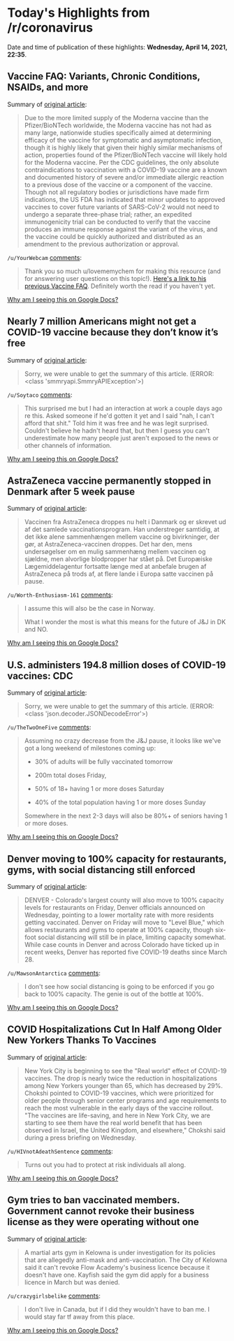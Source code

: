 # Today's Highlights from /r/coronavirus

Date and time of publication of these highlights: **Wednesday, April 14, 2021, 22:35**.

## Vaccine FAQ: Variants, Chronic Conditions, NSAIDs, and more

Summary of [original article](https://www.reddit.com/r/Coronavirus/comments/mnitdo/vaccine_faq_variants_chronic_conditions_nsaids/):

> Due to the more limited supply of the Moderna vaccine than the Pfizer/BioNTech worldwide, the Moderna vaccine has not had as many large, nationwide studies specifically aimed at determining efficacy of the vaccine for symptomatic and asymptomatic infection, though it is highly likely that given their highly similar mechanisms of action, properties found of the Pfizer/BioNTech vaccine will likely hold for the Moderna vaccine. Per the CDC guidelines, the only absolute contraindications to vaccination with a COVID-19 vaccine are a known and documented history of severe and/or immediate allergic reaction to a previous dose of the vaccine or a component of the vaccine. Though not all regulatory bodies or jurisdictions have made firm indications, the US FDA has indicated that minor updates to approved vaccines to cover future variants of SARS-CoV-2 would not need to undergo a separate three-phase trial; rather, an expedited immunogenicity trial can be conducted to verify that the vaccine produces an immune response against the variant of the virus, and the vaccine could be quickly authorized and distributed as an amendment to the previous authorization or approval.

`/u/YourWebcam` [comments](https://www.reddit.com/r/Coronavirus/comments/mnitdo/vaccine_faq_variants_chronic_conditions_nsaids/):

> Thank you so much u/lovememychem for making this resource (and for answering user questions on this topic!). [Here's a link to his previous Vaccine FAQ](https://www.reddit.com/r/Coronavirus/wiki/faq#wiki_vaccines). Definitely worth the read if you haven't yet.

[Why am I seeing this on Google Docs?](https://docs.google.com/document/d/1Dc6We63vOXIZsc0op-Bt4abqkYjXzOigalQqFxmvvbM/edit?usp=sharing)

## Nearly 7 million Americans might not get a COVID-19 vaccine because they don’t know it’s free

Summary of [original article](https://fortune.com/2021/03/10/covid-vaccine-free-people-not-getting-coronavirus-vaccines-cost-price/):

> Sorry, we were unable to get the summary of this article. (ERROR: <class 'smmryapi.SmmryAPIException'>)

`/u/Soytaco` [comments](https://www.reddit.com/r/Coronavirus/comments/mqz31i/nearly_7_million_americans_might_not_get_a/):

> This surprised me but I had an interaction at work a couple days ago re this. Asked someone if he'd gotten it yet and I said "nah, I can't afford that shit." Told him it was free and he was legit surprised. Couldn't believe he hadn't heard that, but then I guess you can't underestimate how many people just aren't exposed to the news or other channels of information.

[Why am I seeing this on Google Docs?](https://docs.google.com/document/d/1Dc6We63vOXIZsc0op-Bt4abqkYjXzOigalQqFxmvvbM/edit?usp=sharing)

## AstraZeneca vaccine permanently stopped in Denmark after 5 week pause

Summary of [original article](https://nyheder.tv2.dk/samfund/2021-04-14-tv-2-erfarer-astrazeneca-vaccine-droppes-helt):

> Vaccinen fra AstraZeneca droppes nu helt i Danmark og er skrevet ud af det samlede vaccinationsprogram. Han understreger samtidig, at det ikke alene sammenhængen mellem vaccine og bivirkninger, der gør, at AstraZeneca-vaccinen droppes. Det har den, mens undersøgelser om en mulig sammenhæng mellem vaccinen og sjældne, men alvorlige blodpropper har stået på. Det Europæiske Lægemiddelagentur fortsatte længe med at anbefale brugen af AstraZeneca på trods af, at flere lande i Europa satte vaccinen på pause.

`/u/Worth-Enthusiasm-161` [comments](https://www.reddit.com/r/Coronavirus/comments/mqnod6/astrazeneca_vaccine_permanently_stopped_in/):

> I assume this will also be the case in Norway. 
> 
> What I wonder the most is what this means for the future of J&J in DK and NO.

[Why am I seeing this on Google Docs?](https://docs.google.com/document/d/1Dc6We63vOXIZsc0op-Bt4abqkYjXzOigalQqFxmvvbM/edit?usp=sharing)

## U.S. administers 194.8 million doses of COVID-19 vaccines: CDC

Summary of [original article](https://www.reuters.com/article/us-health-coronavirus-usa-cdc/u-s-administers-194-8-million-doses-of-covid-19-vaccines-cdc-idUSKBN2C12M0):

> Sorry, we were unable to get the summary of this article. (ERROR: <class 'json.decoder.JSONDecodeError'>)

`/u/TheTwoOneFive` [comments](https://www.reddit.com/r/Coronavirus/comments/mqxbia/us_administers_1948_million_doses_of_covid19/):

> Assuming no  crazy decrease from the J&J pause, it looks like we've got a long weekend of milestones coming up:
> 
> * 30% of adults will be fully vaccinated tomorrow
> 
> * 200m total doses Friday, 
> 
> * 50% of 18+ having 1 or more doses Saturday
> 
> * 40% of the total population having 1 or more doses Sunday
> 
> Somewhere in the next 2-3 days will also be 80%+ of seniors having 1 or more doses.

[Why am I seeing this on Google Docs?](https://docs.google.com/document/d/1Dc6We63vOXIZsc0op-Bt4abqkYjXzOigalQqFxmvvbM/edit?usp=sharing)

## Denver moving to 100% capacity for restaurants, gyms, with social distancing still enforced

Summary of [original article](https://www.thedenverchannel.com/news/front-range/denver/denver-moving-to-100-capacity-for-restaurants-gyms-with-social-distancing-still-enforced):

> DENVER - Colorado's largest county will also move to 100% capacity levels for restaurants on Friday, Denver officials announced on Wednesday, pointing to a lower mortality rate with more residents getting vaccinated. Denver on Friday will move to "Level Blue," which allows restaurants and gyms to operate at 100% capacity, though six-foot social distancing will still be in place, limiting capacity somewhat. While case counts in Denver and across Colorado have ticked up in recent weeks, Denver has reported five COVID-19 deaths since March 28.

`/u/MawsonAntarctica` [comments](https://www.reddit.com/r/Coronavirus/comments/mqztwl/denver_moving_to_100_capacity_for_restaurants/):

> I don't see how social distancing is going to be enforced if you go back to 100% capacity. The genie is out of the bottle at 100%.

[Why am I seeing this on Google Docs?](https://docs.google.com/document/d/1Dc6We63vOXIZsc0op-Bt4abqkYjXzOigalQqFxmvvbM/edit?usp=sharing)

## COVID Hospitalizations Cut In Half Among Older New Yorkers Thanks To Vaccines

Summary of [original article](https://gothamist.com/news/covid-hospitalizations-cut-half-among-older-new-yorkers-thanks-vaccines):

> New York City is beginning to see the "Real world" effect of COVID-19 vaccines. The drop is nearly twice the reduction in hospitalizations among New Yorkers younger than 65, which has decreased by 29%. Chokshi pointed to COVID-19 vaccines, which were prioritized for older people through senior center programs and age requirements to reach the most vulnerable in the early days of the vaccine rollout. "The vaccines are life-saving, and here in New York City, we are starting to see them have the real world benefit that has been observed in Israel, the United Kingdom, and elsewhere," Chokshi said during a press briefing on Wednesday.

`/u/HIVnotAdeathSentence` [comments](https://www.reddit.com/r/Coronavirus/comments/mr1vrk/covid_hospitalizations_cut_in_half_among_older/):

> Turns out you had to protect at risk individuals all along.

[Why am I seeing this on Google Docs?](https://docs.google.com/document/d/1Dc6We63vOXIZsc0op-Bt4abqkYjXzOigalQqFxmvvbM/edit?usp=sharing)

## Gym tries to ban vaccinated members. Government cannot revoke their business license as they were operating without one

Summary of [original article](https://globalnews.ca/news/7758961/unlicensed-kelowna-gym-under-investigation-covid/):

> A martial arts gym in Kelowna is under investigation for its policies that are allegedly anti-mask and anti-vaccination. The City of Kelowna said it can't revoke Flow Academy's business licence because it doesn't have one. Kayfish said the gym did apply for a business licence in March but was denied.

`/u/crazygirlsbelike` [comments](https://www.reddit.com/r/Coronavirus/comments/mr6r28/gym_tries_to_ban_vaccinated_members_government/):

> I don't live in Canada, but if I did they wouldn't have to ban me. I would stay far tf away from this place.

[Why am I seeing this on Google Docs?](https://docs.google.com/document/d/1Dc6We63vOXIZsc0op-Bt4abqkYjXzOigalQqFxmvvbM/edit?usp=sharing)

